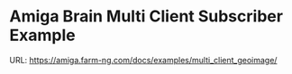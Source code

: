 # Amiga Brain Multi Client Subscriber Example

URL: https://amiga.farm-ng.com/docs/examples/multi_client_geoimage/
